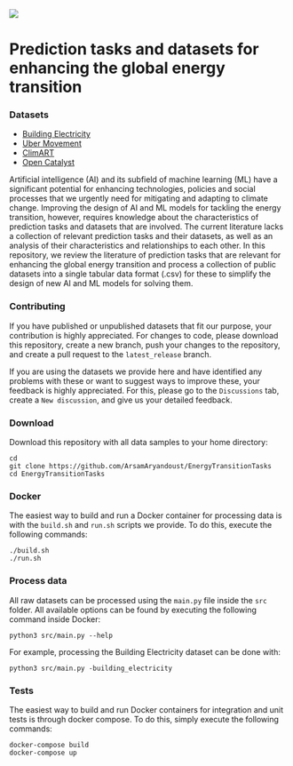 <img src="https://img.shields.io/badge/datasets-4-blue"/>

# Prediction tasks and datasets for enhancing the global energy transition

### Datasets

* [Building Electricity](https://github.com/ArsamAryandoust/EnergyTransitionTasks/tree/master/BuildingElectricity)
* [Uber Movement](https://github.com/ArsamAryandoust/EnergyTransitionTasks/tree/master/UberMovement)
* [ClimART](https://github.com/ArsamAryandoust/EnergyTransitionTasks/tree/master/ClimART)
* [Open Catalyst](https://github.com/ArsamAryandoust/EnergyTransitionTasks/tree/master/OpenCatalyst)

Artificial intelligence (AI) and its subfield of machine learning (ML) have a 
significant potential for enhancing technologies, policies and social processes 
that we urgently need for mitigating and adapting to climate change. Improving the 
design of AI and ML models for tackling the energy transition, however, requires 
knowledge about the characteristics of prediction tasks and datasets that are involved. 
The current literature lacks a collection of relevant prediction tasks and their 
datasets, as well as an analysis of their characteristics and relationships to each 
other. In this repository, we review the literature of prediction tasks that are 
relevant for enhancing the global energy transition and process a collection of 
public datasets into a single tabular data format (.csv) for these to simplify the 
design of new AI and ML models for solving them.


### Contributing

If you have published or unpublished datasets that fit our purpose, your contribution
is highly appreciated. For changes to code, please download this repository, create 
a new branch, push your changes to the repository, and create a pull request to 
the `latest_release` branch.

If you are using the datasets we provide here and have identified any problems 
with these or want to suggest ways to improve these, your feedback is highly 
appreciated. For this, please go to the `Discussions` tab, create a `New discussion`,
and give us your detailed feedback.


### Download

Download this repository with all data samples to your home directory:

```
cd 
git clone https://github.com/ArsamAryandoust/EnergyTransitionTasks
cd EnergyTransitionTasks
```


### Docker

The easiest way to build and run a Docker container for processing data is with 
the `build.sh` and `run.sh` scripts we provide. To do this, execute the following 
commands:

```
./build.sh
./run.sh
```


### Process data

All raw datasets can be processed using the `main.py` file inside the `src` folder.
All available options can be found by executing the following command inside Docker:
```
python3 src/main.py --help
```

For example, processing the Building Electricity dataset can be done with:
```
python3 src/main.py -building_electricity
```


### Tests

The easiest way to build and run Docker containers for integration and unit tests
is through docker compose. To do this, simply execute the following commands:
```
docker-compose build
docker-compose up
```



